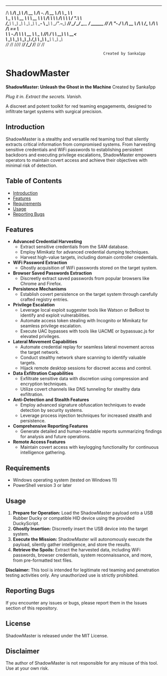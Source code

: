  ______     __  __     ______     _____     ______     __     __    
/\  ___\   /\ \_\ \   /\  __ \   /\  __-.  /\  __ \   /\ \  _ \ \   
\ \___  \  \ \  __ \  \ \  __ \  \ \ \/\ \ \ \ \/\ \  \ \ \/ ".\ \  
 \/\_____\  \ \_\ \_\  \ \_\ \_\  \ \____-  \ \_____\  \ \__/".~\_\ 
 __/_____/   \______/   \______/   \______   _______/   ______ \/_/ 
/\ "-./  \   /\  __ \   /\  ___\   /\__  _\ /\  ___\   /\  == \     
\ \ \-./\ \  \ \  __ \  \ \___  \  \/_/\ \/ \ \  __\   \ \  __<     
 \ \_\ \ \_\  \ \_\ \_\  \/\_____\    \ \_\  \ \_____\  \ \_\ \_\   
  \/_/  \/_/   \/_/\/_/   \/_____/     \/_/   \/_____/   \/_/ /_/   
                                                                       
                                                Created by Sanka1pp 
             
   
# ShadowMaster 
**ShadowMaster: Unleash the Ghost in the Machine**
Created by Sanka1pp 

*Plug it in. Extract the secrets. Vanish.*

A discreet and potent toolkit for red teaming engagements, designed to infiltrate target systems with surgical precision.

## Introduction

ShadowMaster is a stealthy and versatile red teaming tool that silently extracts critical information from compromised systems. From harvesting sensitive credentials and WiFi passwords to establishing persistent backdoors and executing privilege escalations, ShadowMaster empowers operators to maintain covert access and achieve their objectives with minimal risk of detection. 

## Table of Contents

*   [Introduction](#introduction)
*   [Features](#features)
*   [Requirements](#requirements)
*   [Usage](#usage)
*   [Reporting Bugs](#reporting-bugs)

## Features

*   **Advanced Credential Harvesting** 
      *   Extract sensitive credentials from the SAM database.
      *   Employ Mimikatz for advanced credential dumping techniques.
      *   Harvest high-value targets, including domain controller credentials.
*   **WiFi Password Extraction** 
      *   Ghostly acquisition of WiFi passwords stored on the target system.
*   **Browser Saved Passwords Extraction** 
      *   Discreetly extract saved passwords from popular browsers like Chrome and Firefox.
*   **Persistence Mechanisms** 
      *   Establish covert persistence on the target system through carefully crafted registry entries.
*   **Privilege Escalation** 
      *   Leverage local exploit suggester tools like Watson or BeRoot to identify and exploit vulnerabilities.
      *   Automate access token stealing with Incognito or Mimikatz for seamless privilege escalation.
      *   Execute UAC bypasses with tools like UACME or bypassuac.js for elevated privileges.
*   **Lateral Movement Capabilities** 
      *   Automate credential replay for seamless lateral movement across the target network.
      *   Conduct stealthy network share scanning to identify valuable targets.
      *   Hijack remote desktop sessions for discreet access and control.
*   **Data Exfiltration Capabilities** 
      *   Exfiltrate sensitive data with discretion using compression and encryption techniques.
      *   Utilize covert channels like DNS tunneling for stealthy data exfiltration.
*   **Anti-Detection and Stealth Features** 
      *   Employ advanced signature obfuscation techniques to evade detection by security systems.
      *   Leverage process injection techniques for increased stealth and persistence.
*   **Comprehensive Reporting Features** 
      *   Generate detailed and human-readable reports summarizing findings for analysis and future operations.
*   **Remote Access Features** 
      *   Maintain covert access with keylogging functionality for continuous intelligence gathering.

## Requirements

*   Windows operating system (tested on Windows 11)
*   PowerShell version 3 or later

## Usage

1. **Prepare for Operation:** Load the ShadowMaster payload onto a USB Rubber Ducky or compatible HID device using the provided DuckyScript.
2. **Ghostly Insertion:** Discreetly insert the USB device into the target system.
3. **Execute the Mission:** ShadowMaster will autonomously execute the payload, silently gather intelligence, and store the results.
4. **Retrieve the Spoils:** Extract the harvested data, including WiFi passwords, browser credentials, system reconnaissance, and more, from pre-formatted text files.

**Disclaimer:** This tool is intended for legitimate red teaming and penetration testing activities only. Any unauthorized use is strictly prohibited.

## Reporting Bugs

If you encounter any issues or bugs, please report them in the Issues section of this repository.

## License

ShadowMaster is released under the MIT License.

## Disclaimer

The author of ShadowMaster is not responsible for any misuse of this tool. Use at your own risk. 

